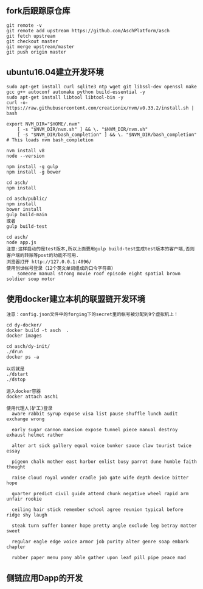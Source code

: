 ## fork后跟踪原仓库
    git remote -v
    git remote add upstream https://github.com/AschPlatform/asch
    git fetch upstream
    git checkout master
    git merge upstream/master
    git push origin master

## ubuntu16.04建立开发环境
    sudo apt-get install curl sqlite3 ntp wget git libssl-dev openssl make gcc g++ autoconf automake python build-essential -y
    sudo apt-get install libtool libtool-bin -y
    curl -o- https://raw.githubusercontent.com/creationix/nvm/v0.33.2/install.sh | bash

    export NVM_DIR="$HOME/.nvm"
        [ -s "$NVM_DIR/nvm.sh" ] && \. "$NVM_DIR/nvm.sh" 
        [ -s "$NVM_DIR/bash_completion" ] && \. "$NVM_DIR/bash_completion"  # This loads nvm bash_completion

    nvm install v8
    node --version

    npm install -g gulp
    npm install -g bower

    cd asch/
    npm install

    cd asch/public/
    npm install
    bower install
    gulp build-main
    或者
    gulp build-test
    
    cd asch/
    node app.js
    注意:这样启动的是test版本,所以上面要用gulp build-test生成test版本的客户端,否则客户端的转账等post的功能不可用.
    浏览器打开 http://127.0.0.1:4096/
    使用创世帐号登录（12个英文单词组成的口令字符串）
        someone manual strong movie roof episode eight spatial brown soldier soup motor

## 使用docker建立本机的联盟链开发环境
    注意：config.json文件中的forging下的secret里的帐号被分配到9个虚拟机上！

    cd dy-docker/
    docker build -t asch  .
    docker images

    cd asch/dy-init/
    ./drun
    docker ps -a

    以后就是
    ./dstart
    ./dstop

    进入docker容器
    docker attach asch1

    使用代理人(矿工)登录
      aware rabbit syrup expose visa list pause shuffle lunch audit exchange wrong

      early sugar cannon mansion expose tunnel piece manual destroy exhaust helmet rather

      alter art sick gallery equal voice bunker sauce claw tourist twice essay

      pigeon chalk mother east harbor enlist busy parrot dune humble faith thought

      raise cloud royal wonder cradle job gate wife depth device bitter hope

      quarter predict civil guide attend chunk negative wheel rapid arm unfair rookie

      ceiling hair stick remember school agree reunion typical before ridge shy laugh

      steak turn suffer banner hope pretty angle exclude leg betray matter sweet

      regular eagle edge voice armor job purity alter genre soap embark chapter
      
      rubber paper menu pony able gather upon leaf pill pipe peace mad

## 侧链应用Dapp的开发






